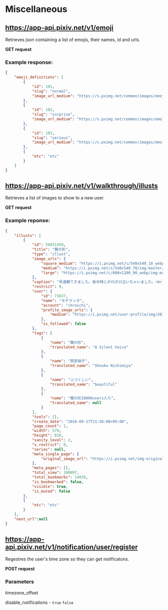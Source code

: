 # Miscellaneous

## https://app-api.pixiv.net/v1/emoji

Retrieves json containing a list of emojis, their names, id and urls.

**GET request**

### Example response:

```json
{
    "emoji_definitions": [
        {
            "id": 101,
            "slug": "normal",
            "image_url_medium": "https://s.pximg.net/common/images/emoji/128x128/101_128x128.png"
        },
        {
            "id": 102,
            "slug": "surprise",
            "image_url_medium": "https://s.pximg.net/common/images/emoji/128x128/102_128x128.png"
        },
        {
            "id": 103,
            "slug": "serious",
            "image_url_medium": "https://s.pximg.net/common/images/emoji/128x128/103_128x128.png"
        },
        {
            "etc": "etc"
        }
    ]
}
```

## https://app-api.pixiv.net/v1/walkthrough/illusts

Retrieves a list of images to show to a new user.

**GET request**

### Example reponse:

```json
{
    "illusts": [
        {
            "id": 59031459,
            "title": "聲の形",
            "type": "illust",
            "image_urls": {
                "square_medium": "https://i.pximg.net/c/540x540_10_webp/img-master/img/2016/09/17/21/50/08/59031459_p0_square1200.jpg",
                "medium": "https://i.pximg.net/c/540x540_70/img-master/img/2016/09/17/21/50/08/59031459_p0_master1200.jpg",
                "large": "https://i.pximg.net/c/600x1200_90_webp/img-master/img/2016/09/17/21/50/08/59031459_p0_master1200.jpg"
            },
            "caption": "早速観てきました。後半特にボロボロ泣いちゃいました。<br />音と映像のマッチングが素晴らしいので、是非映画館で観てほしい作品でした。",
            "restrict": 0,
            "user": {
                "id": 73837,
                "name": "モゲラッタ",
                "account": "chroichi",
                "profile_image_urls": {
                    "medium": "https://i.pximg.net/user-profile/img/2010/12/03/13/00/51/2471854_775a3756e90cb5c84dea6c3a032d3169_170.png"
                },
                "is_followed": false
            },
            "tags": [
                {
                    "name": "聲の形",
                    "translated_name": "A Silent Voice"
                },
                {
                    "name": "西宮硝子",
                    "translated_name": "Shouko Nishimiya"
                },
                {
                    "name": "ふつくしい",
                    "translated_name": "beautiful"
                },
                {
                    "name": "聲の形10000users入り",
                    "translated_name": null
                }
            ],
            "tools": [],
            "create_date": "2016-09-17T21:50:08+09:00",
            "page_count": 1,
            "width": 579,
            "height": 818,
            "sanity_level": 2,
            "x_restrict": 0,
            "series": null,
            "meta_single_page": {
                "original_image_url": "https://i.pximg.net/img-original/img/2016/09/17/21/50/08/59031459_p0.jpg"
            },
            "meta_pages": [],
            "total_view": 100097,
            "total_bookmarks": 14039,
            "is_bookmarked": false,
            "visible": true,
            "is_muted": false
        },
        {
            "etc": "etc"
        }
    ],
    "next_url":null
}
```

## https://app-api.pixiv.net/v1/notification/user/register

Regestres the user's time zone so they can get notificatons.

**POST request**

### Parameters

timezone_offset 

disable_notifications - `true` `false`
